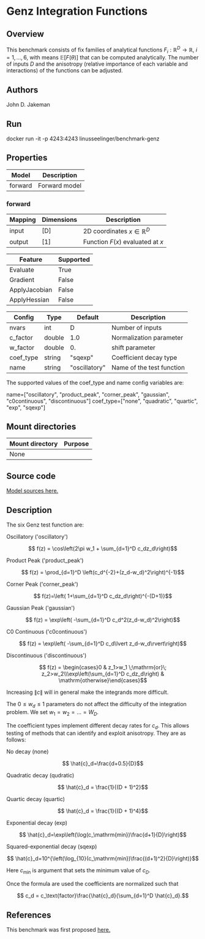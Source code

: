 # Genz Integration Functions

## Overview
This benchmark consists of fix families of analytical functions $F_i:\mathbb{R}^D\to\mathbb{R}$, $i=1,\ldots,6$, with means $\mathbb{E}[F(\theta)]$ that can be computed analytically. The number of inputs $D$ and the anisotropy (relative importance of each variable and interactions) of the functions can be adjusted.

## Authors
John D. Jakeman

## Run
docker run -it -p 4243:4243 linusseelinger/benchmark-genz

## Properties

Model | Description
---|---
forward | Forward model

### forward
Mapping | Dimensions | Description
---|---|---
input | [D] | 2D coordinates $x \in \mathbb{R}^D$
output | [1] | Function $F(x)$ evaluated at $x$

Feature | Supported
---|---
Evaluate | True
Gradient | False
ApplyJacobian | False
ApplyHessian | False

Config | Type | Default | Description
---|---|---|---
nvars | int | D | Number of inputs
c_factor | double | 1.0 | Normalization parameter
w_factor | double | 0. | shift parameter
coef_type | string | "sqexp" | Coefficient decay type
name | string | "oscillatory" | Name of the test function

The supported values of the coef_type and name config variables are:

name=["oscillatory", "product_peak", "corner_peak", "gaussian", "c0continuous",  "discontinuous"]
coef_type=["none", "quadratic", "quartic", "exp", "sqexp"]


## Mount directories
Mount directory | Purpose
---|---
None |

## Source code

[Model sources here.](https://github.com/sandialabs/pyapprox/blob/master/pyapprox/benchmarks/genz.py)


## Description
The six Genz test function are:

Oscillatory ('oscillatory')

$$ f(z) = \cos\left(2\pi w_1 + \sum_{d=1}^D c_dz_d\right)$$

Product Peak ('product_peak')

$$ f(z) = \prod_{d=1}^D \left(c_d^{-2}+(z_d-w_d)^2\right)^{-1}$$

Corner Peak ('corner_peak')

$$ f(z)=\left( 1+\sum_{d=1}^D c_dz_d\right)^{-(D+1)}$$

Gaussian Peak ('gaussian')

$$ f(z) = \exp\left( -\sum_{d=1}^D c_d^2(z_d-w_d)^2\right)$$

C0 Continuous ('c0continuous')

$$ f(z) = \exp\left( -\sum_{d=1}^D c_d\lvert z_d-w_d\rvert\right)$$

Discontinuous ('discontinuous')

$$ f(z) = \begin{cases}0 & z_1>w_1 \;\mathrm{or}\; z_2>w_2\\\exp\left(\sum_{d=1}^D c_dz_d\right) & \mathrm{otherwise}\end{cases}$$

Increasing $\lVert c \rVert$ will in general make
the integrands more difficult.

The $0\le w_d \le 1$ parameters do not affect the difficulty
of the integration problem. We set $w_1=w_2=\ldots=W_D$.

The coefficient types implement different decay rates for $c_d$.
This allows testing of methods that can identify and exploit anisotropy.
They are as follows:

No decay (none)

$$ \hat{c}_d=\frac{d+0.5}{D}$$

Quadratic decay (qudratic)

$$ \hat{c}_d = \frac{1}{(D + 1)^2}$$

Quartic decay (quartic)

$$ \hat{c}_d = \frac{1}{(D + 1)^4}$$

Exponential decay (exp)

$$ \hat{c}_d=\exp\left(\log(c_\mathrm{min})\frac{d+1}{D}\right)$$

Squared-exponential decay (sqexp)

$$ \hat{c}_d=10^{\left(\log_{10}(c_\mathrm{min})\frac{(d+1)^2}{D}\right)}$$

Here $c_\mathrm{min}$ is argument that sets the minimum value of $c_D$.

Once the formula are used the coefficients are normalized such that

$$ c_d = c_\text{factor}\frac{\hat{c}_d}{\sum_{d=1}^D \hat{c}_d}.$$

## References
This benchmark was first proposed [here.](https://doi.org/10.1007/978-94-009-3889-2_33)